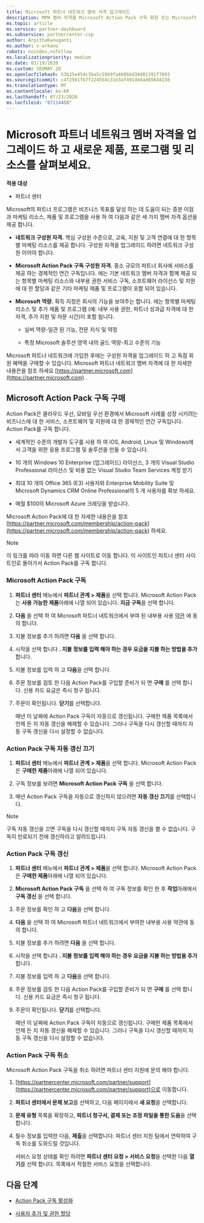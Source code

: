 ```yaml
---
title: Microsoft 파트너 네트워크 멤버 자격 업그레이드
description: MPN 멤버 자격을 Microsoft Action Pack 구독 회원 또는 Microsoft 역량으로 업그레이드 하 여 독점적 혜택을 받을 수 있습니다.
ms.topic: article
ms.service: partner-dashboard
ms.subservice: partnercenter-csp
author: ArpithaKanuganti
ms.author: v-arkanu
robots: noindex,nofollow
ms.localizationpriority: medium
ms.date: 03/19/2020
ms.custom: SEOMAY.20
ms.openlocfilehash: 53b25e454c3ba5c59b9fa460bbd38d81391f7093
ms.sourcegitcommit: c4f2561fb7f224554c31e3af491de4ad65644158
ms.translationtype: MT
ms.contentlocale: ko-KR
ms.lasthandoff: 07/23/2020
ms.locfileid: "87114458"
---
```

# <a name="upgrade-your-microsoft-partner-network-membership-and-explore-new-offers-programs-and-resources"></a>Microsoft 파트너 네트워크 멤버 자격을 업그레이드 하 고 새로운 제품, 프로그램 및 리소스를 살펴보세요.

**적용 대상**

- 파트너 센터

Microsoft의 파트너 프로그램은 비즈니스 목표를 달성 하는 데 도움이 되는 증분 이점과 마케팅 리소스, 제품 및 프로그램을 사용 하 여 다음과 같은 세 가지 멤버 자격 옵션을 제공 합니다.

- **네트워크 구성원 자격.** 핵심 구성원 수준으로, 교육, 지원 및 고객 연결에 대 한 항목별 마케팅 리소스를 제공 합니다. 구성원 자격을 업그레이드 하려면 네트워크 구성원 이어야 합니다.

- **Microsoft Action Pack 구독 구성원 자격.** 중소 규모의 파트너 회사에 서비스를 제공 하는 경제적인 연간 구독입니다. 에는 기본 네트워크 멤버 자격과 함께 제공 되는 항목별 마케팅 리소스와 내부용 권한 서비스 구독, 소프트웨어 라이선스 및 지원에 대 한 할당과 같은 기타 마케팅 제품 및 프로그램이 포함 되어 있습니다.

- **Microsoft 역량.** 획득 지정은 회사의 기능을 보여주는 합니다. 에는 항목별 마케팅 리소스 및 추가 제품 및 프로그램 (예: 내부 사용 권한, 파트너 성과급 자격에 대 한 자격, 추가 지원 및 자문 시간)이 포함 됩니다.

  - 실버 역량-일관 된 기능, 전문 지식 및 약정

  - 특정 Microsoft 솔루션 영역 내의 골드 역량-최고 수준의 기능

Microsoft 파트너 네트워크에 가입한 후에는 구성원 자격을 업그레이드 하 고 독점 회원 혜택을 구매할 수 있습니다. Microsoft 파트너 네트워크 멤버 자격에 대 한 자세한 내용은을 참조 하세요 [https://partner.microsoft.com](https://partner.microsoft.com) .

## <a name="purchase-a-microsoft-action-pack-subscription"></a>Microsoft Action Pack 구독 구매

Action Pack은 클라우드 우선, 모바일 우선 환경에서 Microsoft 사례를 성장 시키려는 비즈니스에 대 한 서비스, 소프트웨어 및 지원에 대 한 경제적인 연간 구독입니다. Action Pack를 구독 합니다.

- 세계적인 수준의 개발자 도구를 사용 하 여 iOS, Android, Linux 및 Windows에서 고객을 위한 응용 프로그램 및 솔루션을 만들 수 있습니다.

- 10 개의 Windows 10 Enterprise (업그레이드) 라이선스, 3 개의 Visual Studio Professional 라이선스 및 비용 없는 Visual Studio Team Services 계정 받기

- 최대 10 개의 Office 365 (E3) 사용자와 Enterprise Mobility Suite 및 Microsoft Dynamics CRM Online Professional의 5 개 사용자를 확보 하세요.

- 매월 $100의 Microsoft Azure 크레딧을 받습니다.

Microsoft Action Pack에 대 한 자세한 내용은을 참조 [https://partner.microsoft.com/membership/action-pack](https://partner.microsoft.com/membership/action-pack) 하세요.

> [!NOTE]  
> 이 링크를 따라 이동 하면 다른 웹 사이트로 이동 합니다. 이 사이트인 파트너 센터 사이트인로 돌아가서 Action Pack를 구독 합니다.

### <a name="subscribe-to-microsoft-action-pack"></a>Microsoft Action Pack 구독

1. **파트너 센터** 메뉴에서 **파트너 관계 > 제품**을 선택 합니다. Microsoft Action Pack는 **사용 가능한 제품**아래에 나열 되어 있습니다. **지금 구독**을 선택 합니다.

2. **다음** 을 선택 하 여 Microsoft 파트너 네트워크에서 부여 된 내부용 사용 [약관](https://go.microsoft.com/fwlink/?linkid=842232) 에 동의 합니다.  

3. 지불 정보를 추가 하려면 **다음** 을 선택 합니다.

4. 시작을 선택 합니다 **. 지불 정보를 입력 해야 하는 경우 요금을 지불 하는 방법을 추가** 합니다.

5. 지불 정보를 입력 하 고 **다음**을 선택 합니다.

6. 주문 정보를 검토 한 다음 Action Pack를 구입할 준비가 되 면 **구매** 를 선택 합니다. 신용 카드 요금은 즉시 청구 됩니다.

7. 주문이 확인됩니다. **닫기**를 선택합니다.

   매년 이 날짜에 Action Pack 구독이 자동으로 갱신됩니다. 구매한 제품 목록에서 언제 든 지 자동 갱신을 해제할 수 있습니다. 그러나 구독을 다시 갱신할 때까지 자동 구독 갱신을 다시 설정할 수 없습니다.

### <a name="turn-off-automatic-action-pack-subscription-renewal"></a>Action Pack 구독 자동 갱신 끄기

1. **파트너 센터** 메뉴에서 **파트너 관계 > 제품**을 선택 합니다. Microsoft Action Pack은 **구매한 제품**아래에 나열 되어 있습니다.

2. 구독 정보를 보려면 **Microsoft Action Pack 구독** 을 선택 합니다.

3. 매년 Action Pack 구독을 자동으로 갱신하지 않으려면 **자동 갱신 끄기**를 선택합니다.

> [!NOTE]  
> 구독 자동 갱신을 끄면 구독을 다시 갱신할 때까지 구독 자동 갱신을 켤 수 없습니다. 구독이 만료되기 전에 갱신하라고 알려드립니다.

### <a name="renew-your-action-pack-subscription"></a>Action Pack 구독 갱신

1. **파트너 센터** 메뉴에서 **파트너 관계 > 제품**을 선택 합니다. Microsoft Action Pack은 **구매한 제품**아래에 나열 되어 있습니다.

2. **Microsoft Action Pack 구독** 을 선택 하 여 구독 정보를 확인 한 후 **작업**아래에서 **구독 갱신** 을 선택 합니다.  

3. 주문 정보를 확인 하 고 **다음**을 선택 합니다.

4. **다음** 을 선택 하 여 Microsoft 파트너 네트워크에서 부여한 내부용 사용 약관에 동의 합니다.  

5. 지불 정보를 추가 하려면 **다음** 을 선택 합니다.

6. 시작을 선택 합니다 **. 지불 정보를 입력 해야 하는 경우 요금을 지불 하는 방법을 추가** 합니다.

7. 지불 정보를 입력 하 고 **다음**을 선택 합니다.

8. 주문 정보를 검토 한 다음 Action Pack를 구입할 준비가 되 면 **구매** 를 선택 합니다. 신용 카드 요금은 즉시 청구 됩니다.

9. 주문이 확인됩니다. **닫기**를 선택합니다.

   매년 이 날짜에 Action Pack 구독이 자동으로 갱신됩니다. 구매한 제품 목록에서 언제 든 지 자동 갱신을 해제할 수 있습니다. 그러나 구독을 다시 갱신할 때까지 자동 구독 갱신을 다시 설정할 수 없습니다.

### <a name="cancel-your-action-pack-subscription"></a>Action Pack 구독 취소

Microsoft Action Pack 구독을 취소 하려면 파트너 센터 지원에 문의 해야 합니다.

1. [https://partnercenter.microsoft.com/partner/support](https://partnercenter.microsoft.com/partner/support)으로 이동합니다.

2. **파트너 센터에서 문제 보고**를 선택하고, 다음 페이지에서 **새 요청**을 선택합니다.

3. **문제 유형** 목록을 확장하고, **파트너 청구서, 결제 또는 조정 파일을 통한 도움**을 선택합니다.

4. 필수 정보를 입력한 다음, **제출**을 선택합니다. 파트너 센터 지원 팀에서 연락하여 구독 취소를 도와드릴 것입니다.

   서비스 요청 상태를 확인 하려면 **파트너 센터 요청 > 서비스 요청**을 선택한 다음 **열기**를 선택 합니다. 목록에서 적절한 서비스 요청을 선택합니다.  

## <a name="next-steps"></a>다음 단계

- [Action Pack 구독 활성화](manage-your-partner-network-benefits.md)

- [사용자 추가 및 권한 할당](create-user-accounts-and-set-permissions.md)
